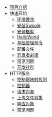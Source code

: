 - [项目介绍](/intro.md)
- 快速开始
  - [环境要求](/QuickStart/environment.md)
  - [安装Swoole](/QuickStart/installSw.md) 
  - [安装框架](/QuickStart/install.md) 
  - [HelloWorld](/QuickStart/helloworld.md) 
  - [基础管理命令](/QuickStart/command.md)
  - [配置文件](/QuickStart/config.md)
  - [开发者必读](/QuickStart/notice.md)
  - [常见问题](/QuickStart/problem.md)  
  - [开发社群](/QuickStart/contact.md) 
- HTTP服务
  - [控制器映射规则](/Http/staticRoute.md)
  - [控制器](/Http/controller.md)
  - [请求对象](/Http/request.md)
  - [上传文件对象](/Http/uploadFile.md)
  - [响应对象](/Http/response.md)
  - [常见问题](/Http/problem.md)